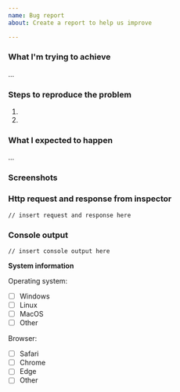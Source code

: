 ```yaml
---
name: Bug report
about: Create a report to help us improve

---
```


### What I'm trying to achieve
…

### Steps to reproduce the problem
1. 
2. 

### What I expected to happen
…

### Screenshots
<!-- If applicable, add screenshots to help explain your problem. -->

### Http request and response from inspector
<!-- Tutorial how to find this in Chrome https://developers.google.com/web/tools/chrome-devtools/network -->

```
// insert request and response here 
```

### Console output
<!-- How to open console in browsers https://support.monday.com/hc/en-us/articles/360002197259-How-to-Open-the-Developer-Console-in-your-Browser -->

```
// insert console output here 
```

**System information**

Operating system: 
- [ ] Windows
- [ ] Linux
- [ ] MacOS
- [ ] Other 

Browser:
- [ ] Safari
- [ ] Chrome
- [ ] Edge
- [ ] Other 
